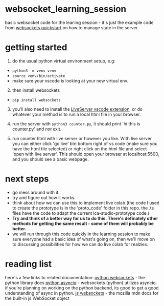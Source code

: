 # websocket_learning_session
basic websocket code for the leaning session - it's just the example code from [websockets quickstart](https://websockets.readthedocs.io/en/stable/howto/quickstart.html#manage-application-state) on how to manage state in the server.

# getting started

1) do the usual python virtual environment setup, e.g:

- `python3 -m venv venv`
- `source venv/bin/activate`
- make sure your vscode is looking at your new virtual env.

2) then install websockets

- `pip install websockets`

3) you'll also need to install the [LiveServer vscode extension](https://marketplace.visualstudio.com/items?itemName=ritwickdey.LiveServer), or do whatever your method is to run a local html file in your browser.

4) run the server with `python3 counter.py`, it should print 'hi this is counter.py' and *not* exit.

5) run counter.html with live server or however you like. With live server you can either click 'go live' btn bottom right of vs code (make sure you have the html file selected) or right click on the html file and select 'open with live server'. This should open your browser at localhost:5500, and you should see a basic webpage.

# next steps
- go mess around with it.
- try and figure out how it works.
- think about how we can use this to implement live colab (the code I used to create the prototype is in the 'proto_code' folder in this repo. the .ts files have the code to adapt the current lca-studio-prototype code.)
- **Try and think of a better way for us to do this. There's definately other methods for getting the same result - some of them will probably be better.**
- we will run through this code quickly in the learning session to make sure everyone had a basic idea of what's going on, then we'll move on to discussing possibilities for how we can do live colab for realzies.

# reading list
here's a few links to related documentation:
[python websockets](https://websockets.readthedocs.io/en/stable/index.html) - the python library docs
[python asyncio](https://docs.python.org/3/library/asyncio.html) - websockets (python) utilizes asyncio. if you're planning on working on the python backend, its good to get a good understanding of async in python.
[js websockets](https://developer.mozilla.org/en-US/docs/Web/API/WebSocket) - the mozilla mdn docs for the built-in js WebSocket object

